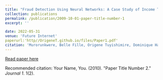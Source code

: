 ```yaml
---
title: "Fraud Detection Using Neural Networks: A Case Study of Income Tax"
collection: publications
permalink: /publication/2009-10-01-paper-title-number-1
excerpt: ''

date: 2022-05-31
venue: 'Future Internet'
paperurl:'http//OrigeneT.github.io/files/Paper1.pdf'
citation: 'Murorunkwere, Belle Fille, Origene Tuyishimire, Dominique Haughton, and Joseph Nzabanita. (2022). &quot;Fraud Detection Using Neural Networks: A Case Study of Income Tax.&quot; <i>Future Internet</i>. 1(1).'
---
```


[Read paper here](https://www.mdpi.com/1999-5903/14/6/168)

Recommended citation: Your Name, You. (2010). "Paper Title Number 2." <i>Journal 1</i>. 1(2).


